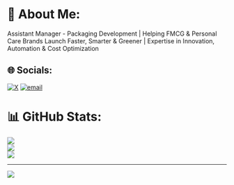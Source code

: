 # 💫 About Me:
Assistant Manager - Packaging Development | Helping FMCG & Personal Care Brands Launch Faster, Smarter & Greener | Expertise in Innovation, Automation & Cost Optimization


## 🌐 Socials:
[![X](https://img.shields.io/badge/X-black.svg?logo=X&logoColor=white)](https://x.com/@Vindhya14188) [![email](https://img.shields.io/badge/Email-D14836?logo=gmail&logoColor=white)](mailto:vinsana5520@gmail.com) 
# 📊 GitHub Stats:
![](https://github-readme-stats.vercel.app/api?username=vinsana5520-ai&theme=dark&hide_border=false&include_all_commits=false&count_private=false)<br/>
![](https://nirzak-streak-stats.vercel.app/?user=vinsana5520-ai&theme=dark&hide_border=false)<br/>
![](https://github-readme-stats.vercel.app/api/top-langs/?username=vinsana5520-ai&theme=dark&hide_border=false&include_all_commits=false&count_private=false&layout=compact)

---
[![](https://visitcount.itsvg.in/api?id=vinsana5520-ai&icon=0&color=0)](https://visitcount.itsvg.in)

<!-- Proudly created with GPRM ( https://gprm.itsvg.in ) -->
